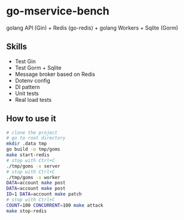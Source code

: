 # go-mservice-bench

golang API (Gin) + Redis (go-redis) + golang Workers + Sqlite (Gorm)

## Skills

- Test Gin
- Test Gorm + Sqlite
- Message broker based on Redis
- Dotenv config
- DI pattern
- Unit tests
- Real load tests

## How to use it

```sh
# clone the project
# go to root directory
mkdir .data tmp
go build -o tmp/goms
make start-redis
# stop with Ctrl+C
./tmp/goms -x server
# stop with Ctrl+C
./tmp/goms -x worker
DATA=account make post
DATA=account make post
ID=1 DATA=account make patch
# stop with Ctrl+C
COUNT=100 CONCURRENT=100 make attack
make stop-redis
```
